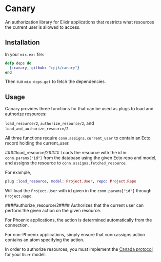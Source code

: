 Canary
======

An authorization library for Elixir applications that restricts what resources
the current user is allowed to access.

## Installation ##
In your ```mix.exs``` file:
```elixir
defp deps do
  {:canary, github: "cpjk/canary"}
end
```

Then run ```mix deps.get``` to fetch the dependencies.

## Usage ##

Canary provides three functions for that can be used as plugs to load and authorize resources:

```load_resource/2```, ```authorize_resource/2```, and ```load_and_authorize_resource/2```.

All three functions require ```conn.assigns.current_user``` to contain an Ecto record holding the current_user.

####load_resource/2####
Loads the resource with the id in ```conn.params["id"]``` from the database using the given Ecto repo and model, and assigns the resource to ```conn.assigns.fetched_resource```.

For example,

```elixir
plug :load_resource, model: Project.User, repo: Project.Repo
```
Will load the ```Project.User``` with id given in the ```conn.params["id"]``` through ```Project.Repo```.

####authorize_resource/2####
Authorizes that the current user can perform the given action on the given resource.

For Phoenix applications, the action is determined automatically from the connection.

For non-Phoenix applications, simply ensure that conn.assigns.action contains an atom specifying the action.

In order to authorize resources, you must implement the [Canada protocol](https://github.com/jarednorman/canada) for your ```User``` model.
